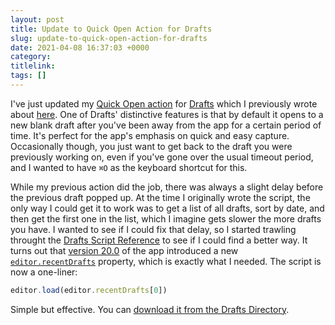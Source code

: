 ```yaml
---
layout: post
title: Update to Quick Open Action for Drafts
slug: update-to-quick-open-action-for-drafts
date: 2021-04-08 16:37:03 +0000
category: 
titlelink: 
tags: []
---
```


I've just updated my [Quick Open action](https://actions.getdrafts.com/a/1Wc) for [Drafts](https://apps.apple.com/gb/app/drafts/id1236254471) which I previously wrote about [here](https://polymaths.blog/2019/05/quick-open-action-for-drafts). One of Drafts' distinctive features is that by default it opens to a new blank draft after you've been away from the app for a certain period of time. It's perfect for the app's emphasis on quick and easy capture. Occasionally though, you just want to get back to the draft you were previously working on, even if you've gone over the usual timeout period, and I wanted to have `⌘O` as the keyboard shortcut for this. 

While my previous action did the job, there was always a slight delay before the previous draft popped up. At the time I originally wrote the script, the only way I could get it to work was to get a list of all drafts, sort by date, and then get the first one in the list, which I imagine gets slower the more drafts you have. I wanted to see if I could fix that delay, so I started trawling throught the [Drafts Script Reference](https://scripting.getdrafts.com) to see if I could find a better way. It turns out that [version 20.0](https://docs.getdrafts.com/docs/misc/changelog-ios#200) of the app introduced a new [`editor.recentDrafts`](https://scripting.getdrafts.com/classes/editor#recentdrafts) property, which is exactly what I needed. The script is now a one-liner:
```js
editor.load(editor.recentDrafts[0])
```

Simple but effective. You can [download it from the Drafts Directory](https://actions.getdrafts.com/a/1Wc).
